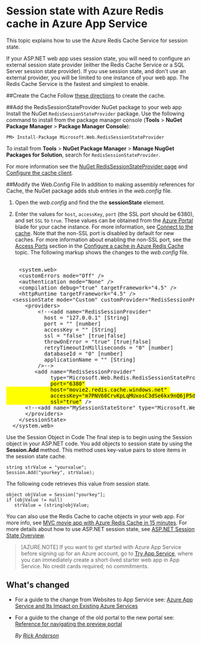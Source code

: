 <properties 
	pageTitle="Session state with Azure Redis cache in Azure App Service" 
	description="Learn how to use the Azure Cache Service to support ASP.NET session state caching." 
	services="app-service\web" 
	documentationCenter=".net" 
 	authors="Rick-Anderson" 
	manager="wpickett" 
	editor=""/>

<tags 
	ms.service="app-service-web" 
	ms.workload="web" 
	ms.tgt_pltfrm="na" 
	ms.devlang="dotnet" 
	ms.topic="article" 
	ms.date="06/24/2015" 
	ms.author="riande"/>


# Session state with Azure Redis cache in Azure App Service


This topic explains how to use the Azure Redis Cache Service for session state.

If your ASP.NET web app uses session state, you will need to configure an external session state provider (either the Redis Cache Service or a SQL Server session state provider). If you use session state, and don't use an external provider, you will be limited to one instance of your web app. The Redis Cache Service is the fastest and simplest to enable.

##<a id="createcache"></a>Create the Cache
Follow [these directions](../cache-dotnet-how-to-use-azure-redis-cache.md#create-cache) to create the cache.

##<a id="configureproject"></a>Add the RedisSessionStateProvider NuGet package to your web app
Install the NuGet `RedisSessionStateProvider` package.  Use the following command to install from the package manager console (**Tools** > **NuGet Package Manager** > **Package Manager Console**):

  `PM> Install-Package Microsoft.Web.RedisSessionStateProvider`
  
To install from **Tools** > **NuGet Package Manager** > **Manage NugGet Packages for Solution**, search for `RedisSessionStateProvider`.

For more information see the [NuGet RedisSessionStateProvider page](http://www.nuget.org/packages/Microsoft.Web.RedisSessionStateProvider/ ) and [Configure the cache client](../cache-dotnet-how-to-use-azure-redis-cache.md#NuGet).

##<a id="configurewebconfig"></a>Modify the Web.Config File
In addition to making assembly references for Cache, the NuGet package adds stub entries in the *web.config* file. 

1. Open the *web.config* and find the the **sessionState** element.

1. Enter the values for `host`, `accessKey`, `port` (the SSL port should be 6380), and set `SSL` to `true`. These values can be obtained from the [Azure Portal](http://go.microsoft.com/fwlink/?LinkId=529715) blade for your cache instance. For more information, see [Connect to the cache](../cache-dotnet-how-to-use-azure-redis-cache.md#connect-to-cache). Note that the non-SSL port is disabled by default for new caches. For more information about enabling the non-SSL port, see the [Access Ports](https://msdn.microsoft.com/library/azure/dn793612.aspx#AccessPorts) section in the [Configure a cache in Azure Redis Cache](https://msdn.microsoft.com/library/azure/dn793612.aspx) topic. The following markup shows the changes to the *web.config* file.


  <pre class="prettyprint">  
    &lt;system.web&gt;
    &lt;customErrors mode="Off" /&gt;
    &lt;authentication mode="None" /&gt;
    &lt;compilation debug="true" targetFramework="4.5" /&gt;
    &lt;httpRuntime targetFramework="4.5" /&gt;
  &lt;sessionState mode="Custom" customProvider="RedisSessionProvider"&gt;
      &lt;providers&gt;  
          &lt;!--&lt;add name="RedisSessionProvider" 
            host = "127.0.0.1" [String]
            port = "" [number]
            accessKey = "" [String]
            ssl = "false" [true|false]
            throwOnError = "true" [true|false]
            retryTimeoutInMilliseconds = "0" [number]
            databaseId = "0" [number]
            applicationName = "" [String]
          /&gt;--&gt;
         &lt;add name="RedisSessionProvider" 
              type="Microsoft.Web.Redis.RedisSessionStateProvider" 
              <mark>port="6380"
              host="movie2.redis.cache.windows.net" 
              accessKey="m7PNV60CrvKpLqMUxosC3dSe6kx9nQ6jP5del8TmADk=" 
              ssl="true"</mark> /&gt;
      &lt;!--&lt;add name="MySessionStateStore" type="Microsoft.Web.Redis.RedisSessionStateProvider" host="127.0.0.1" accessKey="" ssl="false" /&gt;--&gt;
      &lt;/providers&gt;
    &lt;/sessionState&gt;
  &lt;/system.web&gt;</pre>


<a id="usesessionobject"></a>Use the Session Object in Code
The final step is to begin using the Session object in your ASP.NET code. You add objects to session state by using the **Session.Add** method. This method uses key-value pairs to store items in the session state cache.

    string strValue = "yourvalue";
	Session.Add("yourkey", strValue);

The following code retrieves this value from session state.

    object objValue = Session["yourkey"];
    if (objValue != null)
       strValue = (string)objValue;	

You can also use the Redis Cache to cache objects in your web app. For more info, see [MVC movie app with Azure Redis Cache in 15 minutes](http://azure.microsoft.com/blog/2014/06/05/mvc-movie-app-with-azure-redis-cache-in-15-minutes/).
For more details about how to use ASP.NET session state, see [ASP.NET Session State Overview][].

>[AZURE.NOTE] If you want to get started with Azure App Service before signing up for an Azure account, go to [Try App Service](http://go.microsoft.com/fwlink/?LinkId=523751), where you can immediately create a short-lived starter web app in App Service. No credit cards required; no commitments.

## What's changed
* For a guide to the change from Websites to App Service see: [Azure App Service and Its Impact on Existing Azure Services](http://go.microsoft.com/fwlink/?LinkId=529714)
* For a guide to the change of the old portal to the new portal see: [Reference for navigating the preview portal](http://go.microsoft.com/fwlink/?LinkId=529715)

  *By [Rick Anderson](https://twitter.com/RickAndMSFT)*
  
  [installed the latest]: http://www.windowsazure.com/downloads/?sdk=net  
  [ASP.NET Session State Overview]: http://msdn.microsoft.com/library/ms178581.aspx

  [NewIcon]: ./media/web-sites-dotnet-session-state-caching/CacheScreenshot_NewButton.png
  [NewCacheDialog]: ./media/web-sites-dotnet-session-state-caching/CachingScreenshot_CreateOptions.png
  [CacheIcon]: ./media/web-sites-dotnet-session-state-caching/CachingScreenshot_CacheIcon.png
  [NuGetDialog]: ./media/web-sites-dotnet-session-state-caching/CachingScreenshot_NuGet.png
  [OutputConfig]: ./media/web-sites-dotnet-session-state-caching/CachingScreenshot_OC_WebConfig.png
  [CacheConfig]: ./media/web-sites-dotnet-session-state-caching/CachingScreenshot_CacheConfig.png
  [EndpointURL]: ./media/web-sites-dotnet-session-state-caching/CachingScreenshot_EndpointURL.png
  [ManageKeys]: ./media/web-sites-dotnet-session-state-caching/CachingScreenshot_ManageAccessKeys.png
 
